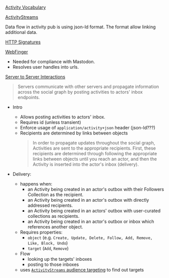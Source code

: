[Activity Vocabulary](https://www.w3.org/TR/activitystreams-vocabulary/)

[ActivityStreams](https://www.w3.org/TR/activitystreams-core/)

Data flow in activity pub is using json-ld format. The format allow linking additional data.

[HTTP Signatures](https://datatracker.ietf.org/doc/html/draft-ietf-httpbis-message-signatures)

[WebFinger](https://www.rfc-editor.org/rfc/rfc7033)
- Needed for compliance with Mastodon.
- Resolves user handles into urls.

[Server to Server Interactions](https://www.w3.org/TR/activitypub/#server-to-server-interactions)

> Servers communicate with other servers and propagate information across the social graph by posting activities to actors' inbox endpoints.

- Intro
    - Allows posting activities to actors' inbox.
    - Requires id (unless transient)
    - Enforce usage of `application/activity+json` header (json-ld???)
    - Recipients are determined by links between objects
        > In order to propagate updates throughout the social graph, Activities are sent to the appropriate recipients.
        > First, these recipients are determined through following the appropriate links between objects until you reach an actor,
        > and then the Activity is inserted into the actor's inbox (delivery).

- Delivery:
    - happens when:
        - an Activity being created in an actor's outbox with their Followers Collection as the recipient.
        - an Activity being created in an actor's outbox with directly addressed recipients.
        - an Activity being created in an actors' outbox with user-curated collections as recipients.
        - an Activity being created in an actor's outbox or inbox which references another object.
    - Requires properties:
        - `object` (e.g. `Create, Update, Delete, Follow, Add, Remove, Like, Block, Undo`)
        - `target` (`Add`, `Remove`)
    - Flow
        - looking up the targets' inboxes
        - posting to those inboxes
    - uses [`ActivityStreams` audience targeting](https://www.w3.org/TR/activitystreams-vocabulary/#audienceTargeting) to find out targets

